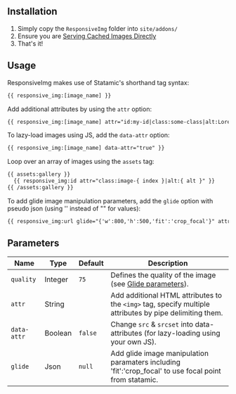 ## Installation

1. Simply copy the `ResponsiveImg` folder into `site/addons/`
2. Ensure you are [Serving Cached Images Directly](https://docs.statamic.com/tags/glide#serving-cached-images)
3. That's it!

## Usage

ResponsiveImg makes use of Statamic's shorthand tag syntax:

```html
{{ responsive_img:[image_name] }}
```

Add additional attributes by using the `attr` option:

```html
{{ responsive_img:[image_name] attr="id:my-id|class:some-class|alt:Lorem Ipsum" }}
```

To lazy-load images using JS, add the `data-attr` option:

```html
{{ responsive_img:[image_name] data-attr="true" }}
```

Loop over an array of images using the `assets` tag:

```html
{{ assets:gallery }}
  {{ responsive_img:id attr="class:image-{ index }|alt:{ alt }" }}
{{ /assets:gallery }}
```

To add glide image manipulation parameters, add the `glide` option with pseudo json (using '' instead of "" for values):

```html
{{ responsive_img:url glide="{'w':800,'h':500,'fit':'crop_focal'}" attr="class:w-full" data-attr="false" quality="83" }}
```

## Parameters

| Name | Type | Default | Description |
|--------|------|---------|-------------|
| `quality` | Integer | `75` | Defines the quality of the image (see [Glide parameters](https://docs.statamic.com/tags/glide#parameters)). |
| `attr` | String | | Add additional HTML attributes to the `<img>` tag, specify multiple attributes by pipe delimiting them. |
| `data-attr` | Boolean | `false` | Change `src` & `srcset` into data-attributes (for lazy-loading using your own JS). |
| `glide` | Json | `null` | Add glide image manipulation paramaters including 'fit':'crop_focal' to use focal point from statamic. |
